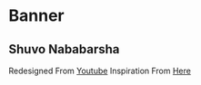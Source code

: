 # Banner

## Shuvo Nababarsha

Redesigned From [Youtube](https://www.youtube.com/watch?v=0f-yP0HO7TE)
Inspiration From [Here](https://bengali.indianexpress.com/wp-content/uploads/sites/2/2019/04/shubhanababarsha-2.jpg)

